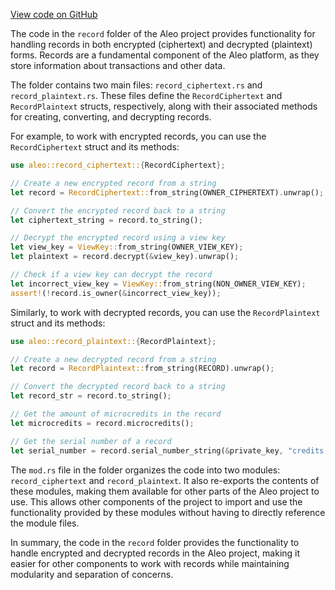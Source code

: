 [View code on GitHub](https://github.com/AleoHQ/aleo/.autodoc/docs/json/wasm/src/record)

The code in the `record` folder of the Aleo project provides functionality for handling records in both encrypted (ciphertext) and decrypted (plaintext) forms. Records are a fundamental component of the Aleo platform, as they store information about transactions and other data.

The folder contains two main files: `record_ciphertext.rs` and `record_plaintext.rs`. These files define the `RecordCiphertext` and `RecordPlaintext` structs, respectively, along with their associated methods for creating, converting, and decrypting records.

For example, to work with encrypted records, you can use the `RecordCiphertext` struct and its methods:

```rust
use aleo::record_ciphertext::{RecordCiphertext};

// Create a new encrypted record from a string
let record = RecordCiphertext::from_string(OWNER_CIPHERTEXT).unwrap();

// Convert the encrypted record back to a string
let ciphertext_string = record.to_string();

// Decrypt the encrypted record using a view key
let view_key = ViewKey::from_string(OWNER_VIEW_KEY);
let plaintext = record.decrypt(&view_key).unwrap();

// Check if a view key can decrypt the record
let incorrect_view_key = ViewKey::from_string(NON_OWNER_VIEW_KEY);
assert!(!record.is_owner(&incorrect_view_key));
```

Similarly, to work with decrypted records, you can use the `RecordPlaintext` struct and its methods:

```rust
use aleo::record_plaintext::{RecordPlaintext};

// Create a new decrypted record from a string
let record = RecordPlaintext::from_string(RECORD).unwrap();

// Convert the decrypted record back to a string
let record_str = record.to_string();

// Get the amount of microcredits in the record
let microcredits = record.microcredits();

// Get the serial number of a record
let serial_number = record.serial_number_string(&private_key, "credits.aleo", "credits").unwrap();
```

The `mod.rs` file in the folder organizes the code into two modules: `record_ciphertext` and `record_plaintext`. It also re-exports the contents of these modules, making them available for other parts of the Aleo project to use. This allows other components of the project to import and use the functionality provided by these modules without having to directly reference the module files.

In summary, the code in the `record` folder provides the functionality to handle encrypted and decrypted records in the Aleo project, making it easier for other components to work with records while maintaining modularity and separation of concerns.
